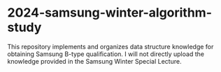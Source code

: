 # 2024-samsung-winter-algorithm-study
This repository implements and organizes data structure knowledge for obtaining Samsung B-type qualification. 
I will not directly upload the knowledge provided in the Samsung Winter Special Lecture.
